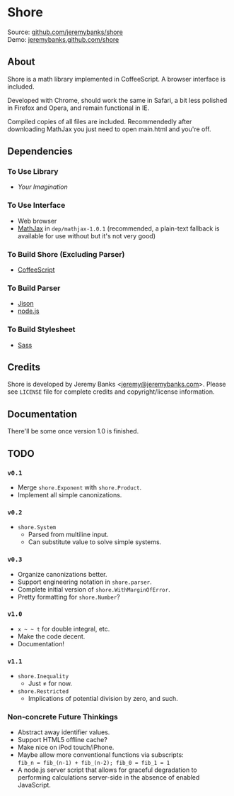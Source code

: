 Shore
=====

Source: [github.com/jeremybanks/shore](http://github.com/jeremybanks/shore)  
Demo: [jeremybanks.github.com/shore](http://jeremybanks.github.com/shore/)

About
-----

Shore is a math library implemented in CoffeeScript. A browser interface is
included.

Developed with Chrome, should work the same in Safari, a bit less polished in 
Firefox and Opera, and remain functional in IE.

Compiled copies of all files are included. Recommendedly after downloading
MathJax you just need to open main.html and you're off.

Dependencies
------------

### To Use Library

- *Your Imagination*

### To Use Interface

- Web browser
- [MathJax](http://www.mathjax.org/) in `dep/mathjax-1.0.1` (recommended, a
  plain-text fallback is available for use without but it's not very good)

### To Build Shore (Excluding Parser)

- [CoffeeScript](http://jashkenas.github.com/coffee-script/)

### To Build Parser

- [Jison](http://zaach.github.com/jison/)
- [node.js](http://nodejs.org/)

### To Build Stylesheet

- [Sass](http://sass-lang.com/)

Credits
-------

Shore is developed by Jeremy Banks <<jeremy@jeremybanks.com>>. Please see
`LICENSE` file for complete credits and copyright/license information.

Documentation
-------------

There'll be some once version 1.0 is finished.

TODO
----

### `v0.1`

  - Merge `shore.Exponent` with `shore.Product`.
  - Implement all simple canonizations.

### `v0.2`

  - `shore.System`
    - Parsed from multiline input.
    - Can substitute value to solve simple systems.

### `v0.3`

  - Organize canonizations better.
  - Support engineering notation in `shore.parser`.
  - Complete initial version of `shore.WithMarginOfError`.
  - Pretty formatting for `shore.Number`?

### `v1.0`

  - `x ~ ~ t` for double integral, etc.
  - Make the code decent.
  - Documentation!

### `v1.1`

- `shore.Inequality`
  - Just ≠ for now.
- `shore.Restricted`
  - Implications of potential division by zero, and such.

### Non-concrete Future Thinkings

  - Abstract away identifier values.
  - Support HTML5 offline cache?
  - Make nice on iPod touch/iPhone.
  - Maybe allow more conventional functions via subscripts:  
    `fib_n = fib_(n-1) + fib_(n-2); fib_0 = fib_1 = 1`
  - A node.js server script that allows for graceful degradation to
    performing calculations server-side in the absence of enabled JavaScript.

